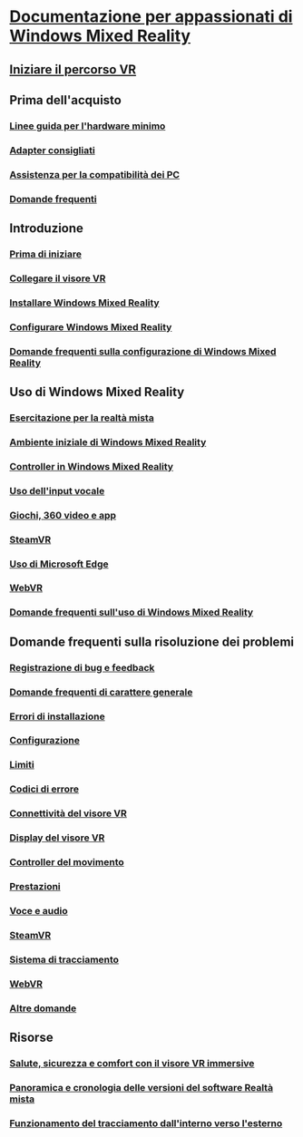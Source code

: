 # [Documentazione per appassionati di Windows Mixed Reality](index.yml)
## [Iniziare il percorso VR](vr-journey.md)

## Prima dell'acquisto
<!-- ### [What is Windows Mixed Reality?](windows-mixed-reality.md) -->
### [Linee guida per l'hardware minimo](windows-mixed-reality-minimum-pc-hardware-compatibility-guidelines.md)
### [Adapter consigliati](recommended-adapters-for-windows-mixed-reality-capable-pcs.md)
### [Assistenza per la compatibilità dei PC](get-help-with-pc-compatibility.md)
### [Domande frequenti](before-you-buy-faqs.md)

## Introduzione
### [Prima di iniziare](before-you-start.md)
### [Collegare il visore VR](plug-in-your-headset.md)
### [Installare Windows Mixed Reality](install-windows-mixed-reality.md)
### [Configurare Windows Mixed Reality](set-up-windows-mixed-reality.md)
### [Domande frequenti sulla configurazione di Windows Mixed Reality](wmr-setup-faq.md)

## Uso di Windows Mixed Reality
### [Esercitazione per la realtà mista](learn-mixed-reality.md)
### [Ambiente iniziale di Windows Mixed Reality](your-mixed-reality-home.md)
### [Controller in Windows Mixed Reality](controllers-in-wmr.md)
### [Uso dell'input vocale](using-speech-in-wmr.md)
### [Giochi, 360 video e app](using-games-and-apps-in-windows-mixed-reality.md)
### [SteamVR](using-steamvr-with-windows-mixed-reality.md)
### [Uso di Microsoft Edge](using-microsoft-edge.md)  
### [WebVR](webvr.md)
### [Domande frequenti sull'uso di Windows Mixed Reality](using-wmr-faq.md)

## Domande frequenti sulla risoluzione dei problemi
### [Registrazione di bug e feedback](filing-feedback.md)
### [Domande frequenti di carattere generale](troubleshooting-windows-mixed-reality.md)
### [Errori di installazione](installation_errors.md)
### [Configurazione](set-up-questions.md)
### [Limiti](boundary-questions.md)
### [Codici di errore](error-codes.md)
### [Connettività del visore VR](headset-connectivity.md)
### [Display del visore VR](headset-display.md)
### [Controller del movimento](motion-controller-problems.md)
### [Prestazioni](performance-questions.md)
### [Voce e audio](speech-and-audio.md)
### [SteamVR](steamvr-questions.md)
### [Sistema di tracciamento](tracking.md)
### [WebVR](webvr-questions.md)
### [Altre domande](other-questions.md)

## Risorse
### [Salute, sicurezza e comfort con il visore VR immersive](wmr-health-safety-comfort.md)
### [Panoramica e cronologia delle versioni del software Realtà mista](mixed-reality-software.md)
### [Funzionamento del tracciamento dall'interno verso l'esterno](tracking-system.md)
